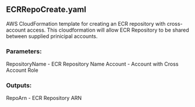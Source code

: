 ## ECRRepoCreate.yaml
AWS CloudFormation template for creating an ECR repository with cross-account access. This cloudformation will allow ECR Repository to be shared between supplied prinicipal accounts.
### Parameters:
RepositoryName - ECR Repository Name
Account - Account with Cross Account Role
### Outputs:
RepoArn - ECR Repository ARN
